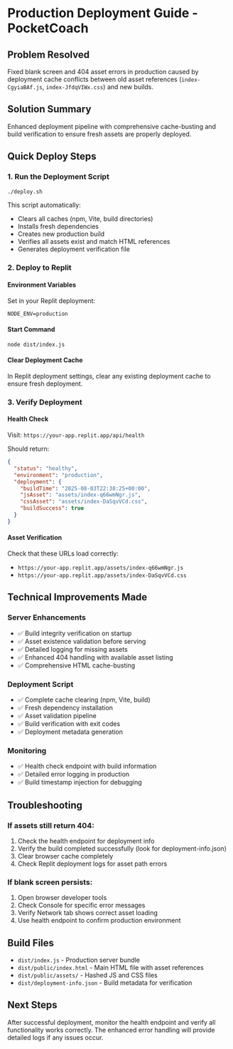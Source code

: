 # Production Deployment Guide - PocketCoach

## Problem Resolved
Fixed blank screen and 404 asset errors in production caused by deployment cache conflicts between old asset references (`index-CgyiaBAf.js`, `index-JfdqVIWx.css`) and new builds.

## Solution Summary
Enhanced deployment pipeline with comprehensive cache-busting and build verification to ensure fresh assets are properly deployed.

## Quick Deploy Steps

### 1. Run the Deployment Script
```bash
./deploy.sh
```

This script automatically:
- Clears all caches (npm, Vite, build directories)
- Installs fresh dependencies
- Creates new production build
- Verifies all assets exist and match HTML references
- Generates deployment verification file

### 2. Deploy to Replit

#### Environment Variables
Set in your Replit deployment:
```
NODE_ENV=production
```

#### Start Command
```
node dist/index.js
```

#### Clear Deployment Cache
In Replit deployment settings, clear any existing deployment cache to ensure fresh deployment.

### 3. Verify Deployment

#### Health Check
Visit: `https://your-app.replit.app/api/health`

Should return:
```json
{
  "status": "healthy",
  "environment": "production",
  "deployment": {
    "buildTime": "2025-08-03T22:38:25+00:00",
    "jsAsset": "assets/index-q66wmNgr.js",
    "cssAsset": "assets/index-DaSqvVCd.css",
    "buildSuccess": true
  }
}
```

#### Asset Verification
Check that these URLs load correctly:
- `https://your-app.replit.app/assets/index-q66wmNgr.js`
- `https://your-app.replit.app/assets/index-DaSqvVCd.css`

## Technical Improvements Made

### Server Enhancements
- ✅ Build integrity verification on startup
- ✅ Asset existence validation before serving
- ✅ Detailed logging for missing assets
- ✅ Enhanced 404 handling with available asset listing
- ✅ Comprehensive HTML cache-busting

### Deployment Script
- ✅ Complete cache clearing (npm, Vite, build)
- ✅ Fresh dependency installation
- ✅ Asset validation pipeline
- ✅ Build verification with exit codes
- ✅ Deployment metadata generation

### Monitoring
- ✅ Health check endpoint with build information
- ✅ Detailed error logging in production
- ✅ Build timestamp injection for debugging

## Troubleshooting

### If assets still return 404:
1. Check the health endpoint for deployment info
2. Verify the build completed successfully (look for deployment-info.json)
3. Clear browser cache completely
4. Check Replit deployment logs for asset path errors

### If blank screen persists:
1. Open browser developer tools
2. Check Console for specific error messages
3. Verify Network tab shows correct asset loading
4. Use health endpoint to confirm production environment

## Build Files
- `dist/index.js` - Production server bundle
- `dist/public/index.html` - Main HTML file with asset references
- `dist/public/assets/` - Hashed JS and CSS files
- `dist/deployment-info.json` - Build metadata for verification

## Next Steps
After successful deployment, monitor the health endpoint and verify all functionality works correctly. The enhanced error handling will provide detailed logs if any issues occur.